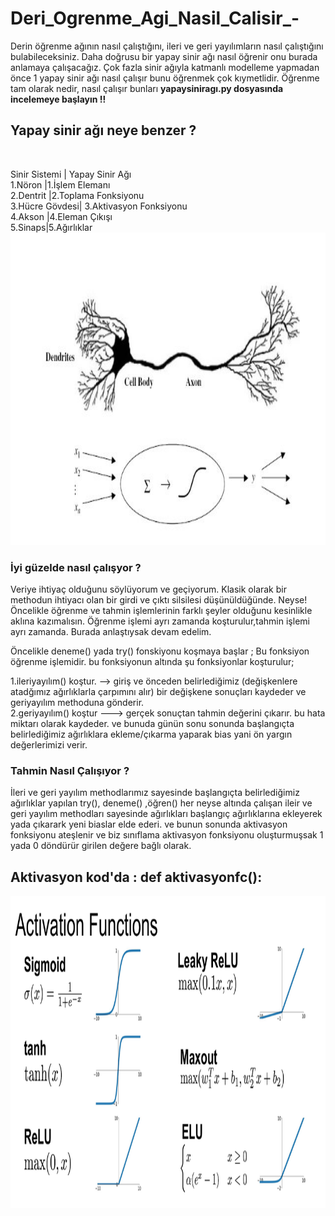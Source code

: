 # Deri_Ogrenme_Agi_Nasil_Calisir_-
Derin öğrenme ağının nasıl çalıştığını, ileri ve geri yayılımların nasıl çalıştığını bulabileceksiniz.
Daha doğrusu bir yapay sinir ağı nasıl öğrenir onu burada anlamaya çalışacağız. Çok fazla sinir ağıyla katmanlı modelleme yapmadan önce 1 yapay sinir ağı nasıl çalışır bunu öğrenmek çok kıymetlidir. Öğrenme tam olarak nedir, nasıl çalışır  bunları **yapaysiniragı.py   dosyasında incelemeye başlayın !!**

## Yapay sinir ağı neye benzer ?
<br>

Sinir Sistemi	| Yapay Sinir Ağı
<br>
1.Nöron	|1.İşlem Elemanı
<br>
2.Dentrit	|2.Toplama Fonksiyonu
<br>
3.Hücre Gövdesi|	3.Aktivasyon Fonksiyonu
<br>
4.Akson	|4.Eleman Çıkışı
<br>
5.Sinaps|5.Ağırlıklar
<br>
<img width="900" height="500" src="https://github.com/Karaca12/Deri_Ogrenme_Agi_Nasil_Calisir_-/blob/main/sinirag%C4%B11.jpg">

### İyi güzelde nasıl çalışyor ?
Veriye ihtiyaç olduğunu söylüyorum ve geçiyorum. Klasik olarak bir methodun ihtiyacı olan bir girdi ve çıktı silsilesi düşünüldüğünde.
Neyse! 
Öncelikle öğrenme ve tahmin işlemlerinin farklı şeyler olduğunu kesinlikle aklına kazımalısın.
Öğrenme işlemi ayrı zamanda koşturulur,tahmin işlemi ayrı zamanda.
Burada anlaştıysak devam edelim.

Öncelikle deneme() yada try() fonskiyonu koşmaya başlar ; Bu fonksiyon öğrenme işlemidir.
bu fonksiyonun altında şu fonksiyonlar koşturulur;

1.ileriyayılım() koştur. --> giriş ve önceden belirlediğimiz (değişkenlere atadğımız ağırlıklarla çarpımını alır) bir değişkene sonuçları kaydeder ve geriyayılım methoduna gönderir.
<br>
2.geriyayılım() koştur --->   gerçek sonuçtan tahmin değerini çıkarır. bu hata miktarı olarak kaydeder. ve bunuda günün sonu sonunda başlangıçta belirlediğimiz ağırlıklara ekleme/çıkarma yaparak bias yani ön yargın değerlerimizi verir. 



### Tahmin Nasıl Çalışıyor ? 

İleri ve geri yayılım methodlarımız sayesinde başlangıçta belirlediğimiz ağırlıklar  yapılan try(), deneme() ,öğren() her neyse  altında çalışan ileir ve geri yayılım  methodları sayesinde ağırlıkları başlangıç ağırlıklarına ekleyerek yada çıkarark yeni biaslar elde ederi. ve bunun sonunda aktivasyon fonksiyonu ateşlenir ve biz sınıflama aktivasyon fonksiyonu oluşturmuşsak   1 yada 0  döndürür girilen değere bağlı olarak.



## Aktivasyon  kod'da : def aktivasyonfc():
<img align="left" width="900" height="500" src="https://github.com/Karaca12/Deri_Ogrenme_Agi_Nasil_Calisir_-/blob/main/aktivasyon%20fonksiyonu.png">
